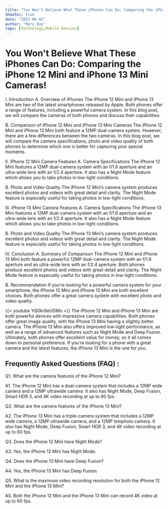 ```yaml
---
title: "You Won't Believe What These iPhones Can Do: Comparing the iPhone 12 Mini and iPhone 13 Mini Cameras!"
ShowToc: true 
date: "2023-06-02"
author: "Mary Day" 
tags: [Technology,Mobile Devices]
---
```

# You Won't Believe What These iPhones Can Do: Comparing the iPhone 12 Mini and iPhone 13 Mini Cameras!

I. Introduction
A. Overview of iPhones
The iPhone 12 Mini and iPhone 13 Mini are two of the latest smartphones released by Apple. Both phones offer a range of features, including a powerful camera system. In this blog post, we will compare the cameras of both phones and discuss their capabilities. 

B. Comparison of iPhone 12 Mini and iPhone 13 Mini Cameras
The iPhone 12 Mini and iPhone 13 Mini both feature a 12MP dual-camera system. However, there are a few differences between the two cameras. In this blog post, we will compare the camera specifications, photo and video quality of both phones to determine which one is better for capturing your special moments. 

II. iPhone 12 Mini Camera Features
A. Camera Specifications
The iPhone 12 Mini features a 12MP dual-camera system with an f/1.6 aperture and an ultra-wide lens with an f/2.4 aperture. It also has a Night Mode feature which allows you to take photos in low-light conditions. 

B. Photo and Video Quality
The iPhone 12 Mini’s camera system produces excellent photos and videos with great detail and clarity. The Night Mode feature is especially useful for taking photos in low-light conditions. 

III. iPhone 13 Mini Camera Features
A. Camera Specifications
The iPhone 13 Mini features a 12MP dual-camera system with an f/1.6 aperture and an ultra-wide lens with an f/2.4 aperture. It also has a Night Mode feature which allows you to take photos in low-light conditions. 

B. Photo and Video Quality
The iPhone 13 Mini’s camera system produces excellent photos and videos with great detail and clarity. The Night Mode feature is especially useful for taking photos in low-light conditions. 

IV. Conclusion
A. Summary of Comparison
The iPhone 12 Mini and iPhone 13 Mini both feature a powerful 12MP dual-camera system with an f/1.6 aperture and an ultra-wide lens with an f/2.4 aperture. Both phones produce excellent photos and videos with great detail and clarity. The Night Mode feature is especially useful for taking photos in low-light conditions. 

B. Recommendation
If you’re looking for a powerful camera system for your smartphone, the iPhone 12 Mini and iPhone 13 Mini are both excellent choices. Both phones offer a great camera system with excellent photo and video quality.

{{< youtube YQ0kr8eUDMo >}} 
The iPhone 12 Mini and iPhone 13 Mini are both powerful devices with impressive camera capabilities. Both phones offer great image quality, with the iPhone 13 Mini having a slightly better camera. The iPhone 13 Mini also offers improved low-light performance, as well as a range of advanced features such as Night Mode and Deep Fusion. Ultimately, both phones offer excellent value for money, so it all comes down to personal preference. If you’re looking for a phone with a great camera and the latest features, the iPhone 13 Mini is the one for you.

## Frequently Asked Questions (FAQ) :
Q1. What are the camera features of the iPhone 12 Mini?

A1. The iPhone 12 Mini has a dual-camera system that includes a 12MP wide camera and a 12MP ultrawide camera. It also has Night Mode, Deep Fusion, Smart HDR 3, and 4K video recording at up to 60 fps.

Q2. What are the camera features of the iPhone 13 Mini?

A2. The iPhone 13 Mini has a triple-camera system that includes a 12MP wide camera, a 12MP ultrawide camera, and a 12MP telephoto camera. It also has Night Mode, Deep Fusion, Smart HDR 3, and 4K video recording at up to 60 fps.

Q3. Does the iPhone 12 Mini have Night Mode?

A3. Yes, the iPhone 12 Mini has Night Mode.

Q4. Does the iPhone 13 Mini have Deep Fusion?

A4. Yes, the iPhone 13 Mini has Deep Fusion.

Q5. What is the maximum video recording resolution for both the iPhone 12 Mini and the iPhone 13 Mini?

A5. Both the iPhone 12 Mini and the iPhone 13 Mini can record 4K video at up to 60 fps.


